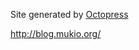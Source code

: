 Site generated by [Octopress][0]

http://blog.mukio.org/

[0]: https://github.com/imathis/octopress
